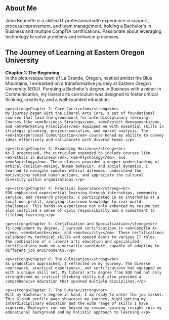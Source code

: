 <div class="section">
    <h2>About Me</h2>
    <p>John Bennette is a skilled IT professional with experience in support, process improvement, and team management, holding a Bachelor's in Business and multiple CompTIA certifications. Passionate about leveraging technology to solve problems and enhance processes.</p>
</div>

<div class="section">
    <h2>The Journey of Learning at Eastern Oregon University</h2>
    <p><strong>Chapter 1: The Beginning</strong><br>
    In the picturesque town of La Grande, Oregon, nestled amidst the Blue Mountains, I embarked on a transformative journey at Eastern Oregon University (EOU). Pursuing a Bachelor's degree in Business with a minor in Communication, my liberal arts curriculum was designed to foster critical thinking, creativity, and a well-rounded education.</p>
    
    <p><strong>Chapter 2: Core Curriculum</strong><br>
    My journey began with the Liberal Arts Core, a set of foundational courses that laid the groundwork for interdisciplinary learning. Courses like <em>Business Strategy</em>, <em>Project Management</em>, and <em>Marketing Principles</em> equipped me with essential skills in strategic planning, project execution, and market analysis. The <em>Interpersonal Communication</em> course honed my ability to convey ideas effectively and collaborate with diverse teams.</p>
    
    <p><strong>Chapter 3: Expanding Horizons</strong><br>
    As I progressed, the curriculum expanded to include courses like <em>Ethics in Business</em>, <em>Psychology</em>, and <em>Sociology</em>. These classes provided a deeper understanding of ethical decision-making, human behavior, and social dynamics. I learned to navigate complex ethical dilemmas, understand the motivations behind human actions, and appreciate the cultural diversity within organizations.</p>
    
    <p><strong>Chapter 4: Practical Experience</strong><br>
    EOU emphasized experiential learning through internships, community service, and research projects. I participated in an internship at a local non-profit, applying classroom knowledge to real-world challenges. This hands-on experience not only enhanced my resume but also instilled a sense of civic responsibility and a commitment to lifelong learning.</p>
    
    <p><strong>Chapter 5: Certification and Specialization</strong><br>
    To complement my degree, I pursued certifications in <em>CompTIA A+</em>, <em>Network+</em>, and <em>Security+</em>. These certifications validated my technical skills and opened doors to various IT roles. The combination of a liberal arts education and specialized certifications made me a versatile candidate, capable of adapting to different job environments.</p>
    
    <p><strong>Chapter 6: The Culmination</strong><br>
    As graduation approached, I reflected on my journey. The diverse coursework, practical experiences, and certifications had equipped me with a unique skill set. My liberal arts degree from EOU had not only strengthened my critical thinking skills but also provided a comprehensive education that spanned multiple disciplines.</p>
    
    <p><strong>Chapter 7: The Future</strong><br>
    With my Bachelor's degree in hand, I am ready to enter the job market. This GitHub profile page showcases my journey, highlighting my interdisciplinary education and the wide range of skills I have acquired. Employers can see beyond my resume, gaining insight into my educational background and my holistic approach to learning.</p>
</div>
